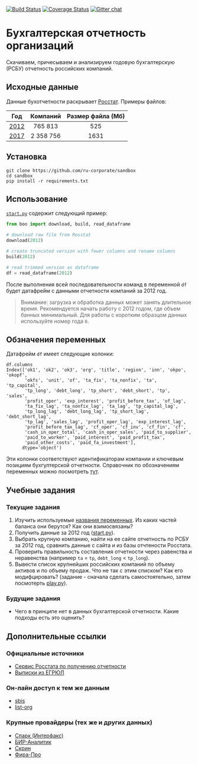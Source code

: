 [![Build Status](https://travis-ci.com/ru-corporate/sandbox.svg?branch=master)](https://travis-ci.com/ru-corporate/sandbox)
[![Coverage Status](https://coveralls.io/repos/github/ru-corporate/sandbox/badge.svg?branch=master)](https://coveralls.io/github/ru-corporate/sandbox?branch=master)
[![Gitter chat](https://badges.gitter.im/gitterHQ/gitter.png)](https://gitter.im/ru-corporate-talk/community) 
 
# Бухгалтерская отчетность организаций

Cкачиваем, причесываем и анализируем годовую бухгалтерскую (РСБУ) отчетность российских компаний.

## Исходные данные

Данные бухотчетности раскрывает [Росстат][gks]. Примеры файлов:

| Год          |  Компаний  | Размер файла (Мб) |
|--------------|:----------:|:-----------------:|
| [2012][2012] |   765 813  |        525        |
| [2017][2017] | 2 358 756  |       1631        |

[gks]: http://www.gks.ru/opendata/dataset?q=%D0%BE%D1%82%D1%87%D0%B5%D1%82%D0%BD%D0%BE%D1%81%D1%82%D1%8C+%D0%BE%D1%80%D0%B3%D0%B0%D0%BD%D0%B8%D0%B7%D0%B0%D1%86%D0%B8%D0%B9+&sort=score+desc%2C+metadata_modified+desc
[2012]: http://www.gks.ru/opendata/dataset/7708234640-bdboo2012
[2017]: http://www.gks.ru/opendata/dataset/7708234640-bdboo2017

## Установка

```
git clone https://github.com/ru-corporate/sandbox
cd sandbox
pip install -r requirements.txt 
```

## Использование

[`start.py`](start.py) содержит следующий пример:

```python
from boo import download, build, read_dataframe

# download raw file from Rosstat
download(2012)

# create truncated version with fewer columns and rename columns 
build(2012)

# read trimmed version as dataframe
df = read_dataframe(2012)
```

После выполнения всей последовательности команд в переменной `df` будет 
датафрейм с данными отчетности компаний за 2012 год. 

> Внимание: загрузка и обработка данных может занять длительное время. 
> Рекомендуется начать работу с 2012 годом, где объем банных минимальный.
> Для работы с коротким образцом данных используйте номер года `0`.

## Обзначения переменных

Датафрейм `df` имеет следующие колонки:

```
df.columns
Index(['ok1', 'ok2', 'ok3', 'org', 'title', 'region', 'inn', 'okpo', 'okopf',
       'okfs', 'unit', 'of', 'ta_fix', 'ta_nonfix', 'ta', 'tp_capital',
       'tp_long', 'debt_long', 'tp_short', 'debt_short', 'tp', 'sales',
       'profit_oper', 'exp_interest', 'profit_before_tax', 'of_lag',
       'ta_fix_lag', 'ta_nonfix_lag', 'ta_lag', 'tp_capital_lag',
       'tp_long_lag', 'debt_long_lag', 'tp_short_lag', 'debt_short_lag',
       'tp_lag', 'sales_lag', 'profit_oper_lag', 'exp_interest_lag',
       'profit_before_tax_lag', 'cf_oper', 'cf_inv', 'cf_fin', 'cf',
       'cash_in_oper_total', 'cash_in_oper_sales', 'paid_to_supplier',
       'paid_to_worker', 'paid_interest', 'paid_profit_tax',
       'paid_other_costs', 'paid_fa_investment'],
      dtype='object')
```

Эти колонки соответствуют идентификаторам компании и ключевым позициям бухгултерской отчетности.
Справочник по обозначениям переменных можно посмотреть [тут][rename].

[rename]: boo/rename.py

## Учебные задания 

### Текущие задания

1. Изучить используемые [названия переменных][rename]. 
   Из каких частей баланса они берутся? Как они взимосвязаны?
2. Получить данные за 2012 год ([start.py](start.py)).
3. Выбрать крупную компанию, найти на ее сайте отчетность по РСБУ за 2012 год,
   сравнить данные с сайта и из базы отчтености Росстата.  
4. Проверить правильность составления отчетности через равенства и неравенства
   (например `ta` = `tp`, `debt_long` < `tp_long`).
5. Вывести список крупнейших российских компаний по объему активов и по 
   объему продаж. Что не так с этим списком? Как его модифцировать?
   (задание - сначала сделать самостоятельно, затем посмотерть [play.py](play.py)).

### Будущие задания

- Чего в принципе нет в данных бухгалтерской отчетности. Какие подходы есть это оценить?  
      
  
## Дополнительные ссылки

### Официальные источники

- [Сервис Росстата по получению отчетности](http://www.gks.ru/accounting_report)
- [Выписки из ЕГРЮЛ](https://egrul.nalog.ru/index.html)

### Он-лайн доступ к тем же данным 

- [sbis](https://sbis.ru/contragents/7825706086)
- [list-org](https://www.list-org.com/company/19562)

### Крупные провайдеры (тех же и других данных)

- [Спарк (Интерфакс)](http://www.spark-interfax.ru/ru/about)
- [БИР-Аналитик](https://bir.1prime.ru)
- [Скрин](https://kontragent.skrin.ru)
- [Фира-Про](https://pro.fira.ru)
